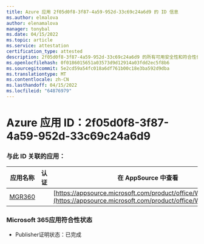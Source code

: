 ```yaml
---
title: Azure 应用 2f05d0f8-3f87-4a59-952d-33c69c24a6d9 的 ID 信息
ms.author: elmalova
author: elenamalova
manager: tonybal
ms.date: 04/15/2022
ms.topic: article
ms.service: attestation
certification_type: attested
description: 2f05d0f8-3f87-4a59-952d-33c69c24a6d9 的所有可用安全性和符合性信息。
ms.openlocfilehash: 0f0186015651a03573d9d12914a03fdd2ec5f8b6
ms.sourcegitcommit: 5e2cd59a54fc018a6df761b00c18e3ba592d9dba
ms.translationtype: MT
ms.contentlocale: zh-CN
ms.lasthandoff: 04/15/2022
ms.locfileid: "64876979"
---
```

# <a name="azure-app-id-2f05d0f8-3f87-4a59-952d-33c69c24a6d9"></a>Azure 应用 ID：2f05d0f8-3f87-4a59-952d-33c69c24a6d9


### <a name="apps-associated-with-this-id"></a>与此 ID 关联的应用：
| **应用名称** | **认证** | **在 AppSource 中查看** |
|--------------|---------------|-----------------------|
| [MGR360](../forward/WA200003329.md) |  | [https://appsource.microsoft.com/product/office/WA200003329](https://appsource.microsoft.com/product/office/WA200003329) |

### <a name="microsoft-365-app-compliance-status"></a>Microsoft 365应用符合性状态
- Publisher证明状态：已完成
